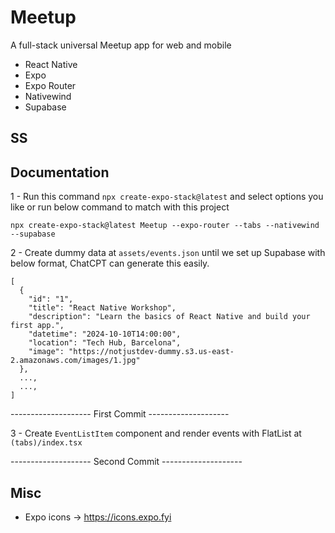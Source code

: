 # Meetup

A full-stack universal Meetup app for web and mobile

- React Native
- Expo
- Expo Router
- Nativewind
- Supabase

## SS

## Documentation

1 - Run this command `npx create-expo-stack@latest` and select options you like or run below command to match with this project

`npx create-expo-stack@latest Meetup --expo-router --tabs --nativewind --supabase`

2 - Create dummy data at `assets/events.json` until we set up Supabase with below format, ChatCPT can generate this easily.

```
[
  {
    "id": "1",
    "title": "React Native Workshop",
    "description": "Learn the basics of React Native and build your first app.",
    "datetime": "2024-10-10T14:00:00",
    "location": "Tech Hub, Barcelona",
    "image": "https://notjustdev-dummy.s3.us-east-2.amazonaws.com/images/1.jpg"
  },
  ...,
  ...,
]
```

-------------------- First Commit --------------------

3 - Create `EventListItem` component and render events with FlatList at `(tabs)/index.tsx`

-------------------- Second Commit --------------------

## Misc

- Expo icons -> https://icons.expo.fyi

